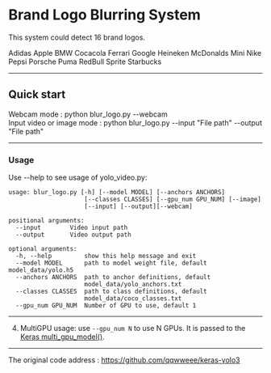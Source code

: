 # Brand Logo Blurring System

This system could detect 16 brand logos.

Adidas  Apple  BMW  Cocacola  Ferrari  Google
Heineken  McDonalds  Mini  Nike  Pepsi  Porsche
Puma  RedBull  Sprite  Starbucks

---
## Quick start

Webcam mode :  python blur_logo.py --webcam         
Input video or image mode : python blur_logo.py --input "File path" --output "File path"        

---
### Usage
Use --help to see usage of yolo_video.py:
```
usage: blur_logo.py [-h] [--model MODEL] [--anchors ANCHORS]
                     [--classes CLASSES] [--gpu_num GPU_NUM] [--image]
                     [--input] [--output][--webcam]

positional arguments:
  --input        Video input path
  --output       Video output path

optional arguments:
  -h, --help         show this help message and exit
  --model MODEL      path to model weight file, default model_data/yolo.h5
  --anchors ANCHORS  path to anchor definitions, default
                     model_data/yolo_anchors.txt
  --classes CLASSES  path to class definitions, default
                     model_data/coco_classes.txt
  --gpu_num GPU_NUM  Number of GPU to use, default 1
```
---

4. MultiGPU usage: use `--gpu_num N` to use N GPUs. It is passed to the [Keras multi_gpu_model()](https://keras.io/utils/#multi_gpu_model).

---

The original code address : https://github.com/qqwweee/keras-yolo3